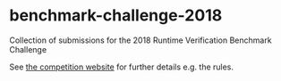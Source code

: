 # benchmark-challenge-2018
Collection of submissions for the 2018 Runtime Verification Benchmark Challenge

See [the competition website](https://www.rv-competition.org/2018-2/) for further details e.g. the rules.
